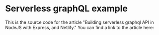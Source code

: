 # Serverless graphQL example

This is the source code for the article "Building serverless graphql API in NodeJS with Express, and Netlify." You can find a link to the article here:
